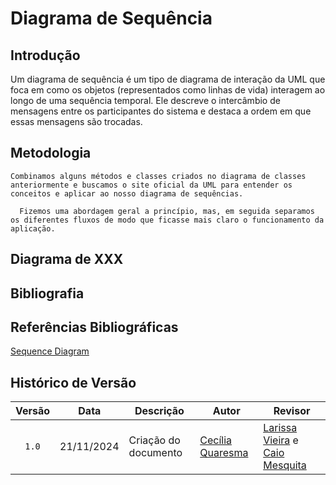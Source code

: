 # Diagrama de Sequência

## Introdução

  Um diagrama de sequência é um tipo de diagrama de interação da UML que foca em como os objetos (representados como linhas de vida) interagem ao longo de uma sequência temporal. Ele descreve o intercâmbio de mensagens entre os participantes do sistema e destaca a ordem em que essas mensagens são trocadas.

## Metodologia
    Combinamos alguns métodos e classes criados no diagrama de classes anteriormente e buscamos o site oficial da UML para entender os conceitos e aplicar ao nosso diagrama de sequências.

      Fizemos uma abordagem geral a princípio, mas, em seguida separamos os diferentes fluxos de modo que ficasse mais claro o funcionamento da aplicação.

## Diagrama de XXX

## Bibliografia

## Referências Bibliográficas

[Sequence Diagram](https://www.uml-diagrams.org/sequence-diagrams.html)

## Histórico de Versão

| Versão | Data | Descrição | Autor | Revisor |
| :----: | ---- | --------- | ----- | ------- |
| `1.0`  |21/11/2024| Criação do documento | [Cecília Quaresma](https://github.com/cqcoding) |[Larissa Vieira](https://github.com/VieiraLaris) e [Caio Mesquita](https://github.com/Caiomesvie) |